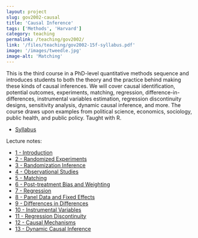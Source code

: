 ```yaml
---
layout: project
slug: gov2002-causal
title: 'Causal Inference'
tags: ['Methods', 'Harvard']
category: teaching
permalink: /teaching/gov2002/
link: '/files/teaching/gov2002-15f-syllabus.pdf'
image: '/images/tweedle.jpg'
image-alt: 'Matching'
---
```


This is the third course in a PhD-level quantitative methods sequence and introduces students to both the theory and the practice behind making these kinds of causal inferences. We will cover causal identification, potential outcomes, experiments, matching, regression, difference-in-differences, instrumental variables estimation, regression discontinuity designs, sensitivity analysis, dynamic causal inference, and more. The course draws upon examples from political science, economics, sociology, public health, and public policy. Taught with R.

<!--more-->

* [Syllabus][syll]

Lecture notes:

* [1 - Introduction][s01intro]
* [2 - Randomized Experiments][s02rand]
* [3 - Randomization Inference][s03fisher]
* [4 - Observational Studies][s04obs]
* [5 - Matching][s05match]
* [6 - Post-treatment Bias and Weighting][s06weight]
* [7 - Regression][s07regression]
* [8 - Panel Data and Fixed Effects][s08panel]
* [9 - Differences in Differences][s09diff]
* [10 - Instrumental Variables][s10iv]
* [11 - Regression Discontinuity][s11rd]
* [12 - Causal Mechanisms][s12mech]
* [13 - Dynamic Causal Inference][s13dynci]


[syll]: /files/teaching/gov2002-15f-syllabus.pdf
[s01intro]: /files/teaching/s01-intro-slides.pdf
[s02rand]: /files/teaching/s02-experiment-handout.pdf
[s03fisher]: /files/teaching/s03-fisher-slides-handout.pdf
[s04obs]: /files/teaching/s04-observational-handout.pdf
[s05match]: /files/teaching/s05-matching-handout.pdf
[s06weight]: /files/teaching/s06-weighting-handout.pdf
[s07regression]: /files/teaching/s07-regression-handout.pdf
[s08panel]: /files/teaching/s08-panel-handout.pdf
[s09diff]: /files/teaching/s09-diff-in-diff-handout.pdf
[s10iv]: /files/teaching/s10-iv-handout.pdf
[s11rd]: /files/teaching/s11-rdd-handout.pdf
[s12mech]: /files/teaching/s12-mechanisms-handout.pdf
[s13dynci]: /files/teaching/s13-dynci-handout.pdf
[s03po]: /files/teaching/s03-potential.pdf
[s04rand]: /files/teaching/s04-experiments.pdf
[hw1]: /files/teaching/psc504-hw1.pdf
[s05fisher]: /files/teaching/s05-fisher.pdf
[hw2]: /files/teaching/psc504-hw2.pdf
[roads]: /files/teaching/roads.RData
[s06obs]: /files/teaching/s06-observational.pdf
[abd]: /files/teaching/blattman.csv
[hw3]: /files/teaching/psc504-hw3.pdf
[s07match]: /files/teaching/s07-matching.pdf
[hw4]: /files/teaching/psc504-hw4.pdf
[nswe]: /files/teaching/nsw_exper.dta
[nswobs]: /files/teaching/nsw_psid_withtreated.dta
[s08weight]: /files/teaching/s08-weighting.pdf
[s09regression]: /files/teaching/s09-regression.pdf
[hw5]: /files/teaching/psc504-hw5.pdf
[washington]: /files/teaching/Washington08.pdf
[girls]: /files/teaching/girls.dta
[s10panel]: /files/teaching/s10-panel.pdf
[s11diff]: /files/teaching/s11-diff-in-diff.pdf
[hw6]: /files/teaching/psc504-hw6.pdf
[card]: /files/teaching/CarKru94.pdf
[card-data]: /files/teaching/card_krueger.dta
[s12iv]: /files/teaching/s12-iv.pdf
[s13rd]: /files/teaching/s13-rdd.pdf
[hw7]: /files/teaching/psc504-hw7.pdf
[ajr-data]: /files/teaching/ajr-aer.dta
[lee-data]: /files/teaching/lee-data.dta
[s14mech]: /files/teaching/s14-mechanisms.pdf
[s15dynci]: /files/teaching/s15-dynci.pdf

